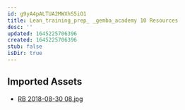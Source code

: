 ```yaml
---
id: g9yA4pALTUA2MWXhS5iO1
title: Lean_training_prep_ _gemba_academy 10 Resources
desc: ''
updated: 1645225706396
created: 1645225706396
stub: false
isDir: true
---
```

## Imported Assets
- [RB 2018-08-30 08.jpg](/assets/rb-2018-08-30-08.jpg)
